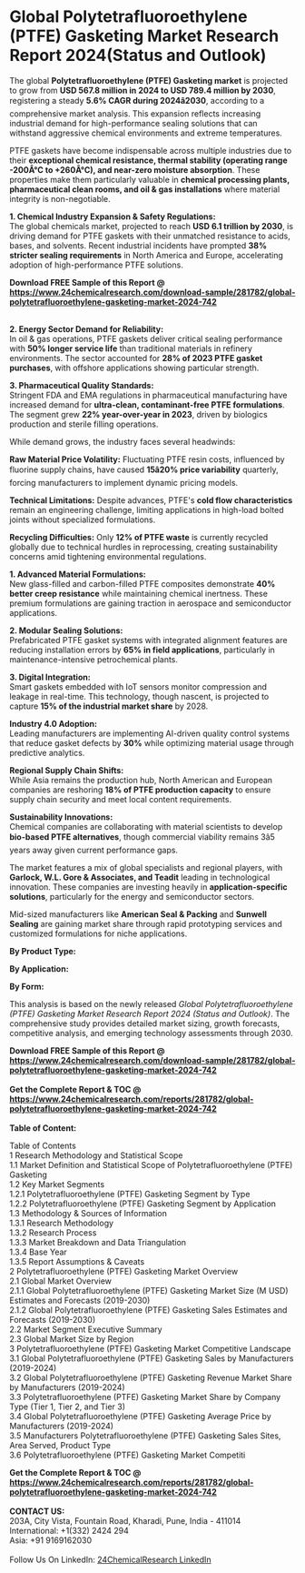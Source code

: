 <h1>Global Polytetrafluoroethylene (PTFE) Gasketing Market Research Report 2024(Status and Outlook)</h1><p>The global <strong>Polytetrafluoroethylene (PTFE) Gasketing market</strong> is projected to grow from <strong>USD 567.8 million in 2024 to USD 789.4 million by 2030</strong>, registering a steady <strong>5.6% CAGR during 2024â2030</strong>, according to a comprehensive market analysis. This expansion reflects increasing industrial demand for high-performance sealing solutions that can withstand aggressive chemical environments and extreme temperatures.</p><p>PTFE gaskets have become indispensable across multiple industries due to their <strong>exceptional chemical resistance, thermal stability (operating range -200Â°C to +260Â°C), and near-zero moisture absorption</strong>. These properties make them particularly valuable in <strong>chemical processing plants, pharmaceutical clean rooms, and oil &amp; gas installations</strong> where material integrity is non-negotiable.</p><p><strong>1. Chemical Industry Expansion &amp; Safety Regulations:</strong><br>
The global chemicals market, projected to reach <strong>USD 6.1 trillion by 2030</strong>, is driving demand for PTFE gaskets with their unmatched resistance to acids, bases, and solvents. Recent industrial incidents have prompted <strong>38% stricter sealing requirements</strong> in North America and Europe, accelerating adoption of high-performance PTFE solutions.</p><div><b>Download FREE Sample of this Report @ 
            <a href="https://www.24chemicalresearch.com/download-sample/281782/global-polytetrafluoroethylene-gasketing-market-2024-742">
            https://www.24chemicalresearch.com/download-sample/281782/global-polytetrafluoroethylene-gasketing-market-2024-742</a></b></div><br><p><strong>2. Energy Sector Demand for Reliability:</strong><br>
In oil &amp; gas operations, PTFE gaskets deliver critical sealing performance with <strong>50% longer service life</strong> than traditional materials in refinery environments. The sector accounted for <strong>28% of 2023 PTFE gasket purchases</strong>, with offshore applications showing particular strength.</p><p><strong>3. Pharmaceutical Quality Standards:</strong><br>
Stringent FDA and EMA regulations in pharmaceutical manufacturing have increased demand for <strong>ultra-clean, contaminant-free PTFE formulations</strong>. The segment grew <strong>22% year-over-year in 2023</strong>, driven by biologics production and sterile filling operations.</p><p>While demand grows, the industry faces several headwinds:</p><p><strong>Raw Material Price Volatility:</strong> Fluctuating PTFE resin costs, influenced by fluorine supply chains, have caused <strong>15â20% price variability</strong> quarterly, forcing manufacturers to implement dynamic pricing models.</p><p><strong>Technical Limitations:</strong> Despite advances, PTFE's <strong>cold flow characteristics</strong> remain an engineering challenge, limiting applications in high-load bolted joints without specialized formulations.</p><p><strong>Recycling Difficulties:</strong> Only <strong>12% of PTFE waste</strong> is currently recycled globally due to technical hurdles in reprocessing, creating sustainability concerns amid tightening environmental regulations.</p><p><strong>1. Advanced Material Formulations:</strong><br>
New glass-filled and carbon-filled PTFE composites demonstrate <strong>40% better creep resistance</strong> while maintaining chemical inertness. These premium formulations are gaining traction in aerospace and semiconductor applications.</p><p><strong>2. Modular Sealing Solutions:</strong><br>
Prefabricated PTFE gasket systems with integrated alignment features are reducing installation errors by <strong>65% in field applications</strong>, particularly in maintenance-intensive petrochemical plants.</p><p><strong>3. Digital Integration:</strong><br>
Smart gaskets embedded with IoT sensors monitor compression and leakage in real-time. This technology, though nascent, is projected to capture <strong>15% of the industrial market share</strong> by 2028.</p><p><strong>Industry 4.0 Adoption:</strong><br>
	Leading manufacturers are implementing AI-driven quality control systems that reduce gasket defects by <strong>30%</strong> while optimizing material usage through predictive analytics.</p><p><strong>Regional Supply Chain Shifts:</strong><br>
	While Asia remains the production hub, North American and European companies are reshoring <strong>18% of PTFE production capacity</strong> to ensure supply chain security and meet local content requirements.</p><p><strong>Sustainability Innovations:</strong><br>
	Chemical companies are collaborating with material scientists to develop <strong>bio-based PTFE alternatives</strong>, though commercial viability remains 3â5 years away given current performance gaps.</p><p>The market features a mix of global specialists and regional players, with <strong>Garlock, W.L. Gore &amp; Associates, and Teadit</strong> leading in technological innovation. These companies are investing heavily in <strong>application-specific solutions</strong>, particularly for the energy and semiconductor sectors.</p><p>Mid-sized manufacturers like <strong>American Seal &amp; Packing</strong> and <strong>Sunwell Sealing</strong> are gaining market share through rapid prototyping services and customized formulations for niche applications.</p><p><strong>By Product Type:</strong></p><p><strong>By Application:</strong></p><p><strong>By Form:</strong></p><p>This analysis is based on the newly released <em>Global Polytetrafluoroethylene (PTFE) Gasketing Market Research Report 2024 (Status and Outlook)</em>. The comprehensive study provides detailed market sizing, growth forecasts, competitive analysis, and emerging technology assessments through 2030.</p><div><b>Download FREE Sample of this Report @ 
            <a href="https://www.24chemicalresearch.com/download-sample/281782/global-polytetrafluoroethylene-gasketing-market-2024-742">
            https://www.24chemicalresearch.com/download-sample/281782/global-polytetrafluoroethylene-gasketing-market-2024-742</a></b></div><br><div><b>Get the Complete Report & TOC @ 
            <a href="https://www.24chemicalresearch.com/reports/281782/global-polytetrafluoroethylene-gasketing-market-2024-742">
            https://www.24chemicalresearch.com/reports/281782/global-polytetrafluoroethylene-gasketing-market-2024-742</a></b></div><br>
            <b>Table of Content:</b><p>Table of Contents<br />
 1 Research Methodology and Statistical Scope<br />
 1.1 Market Definition and Statistical Scope of Polytetrafluoroethylene (PTFE) Gasketing<br />
 1.2 Key Market Segments<br />
 1.2.1 Polytetrafluoroethylene (PTFE) Gasketing Segment by Type<br />
 1.2.2 Polytetrafluoroethylene (PTFE) Gasketing Segment by Application<br />
 1.3 Methodology & Sources of Information<br />
 1.3.1 Research Methodology<br />
 1.3.2 Research Process<br />
 1.3.3 Market Breakdown and Data Triangulation<br />
 1.3.4 Base Year<br />
 1.3.5 Report Assumptions & Caveats<br />
 2 Polytetrafluoroethylene (PTFE) Gasketing Market Overview<br />
 2.1 Global Market Overview<br />
 2.1.1 Global Polytetrafluoroethylene (PTFE) Gasketing Market Size (M USD) Estimates and Forecasts (2019-2030)<br />
 2.1.2 Global Polytetrafluoroethylene (PTFE) Gasketing Sales Estimates and Forecasts (2019-2030)<br />
 2.2 Market Segment Executive Summary<br />
 2.3 Global Market Size by Region<br />
 3 Polytetrafluoroethylene (PTFE) Gasketing Market Competitive Landscape<br />
 3.1 Global Polytetrafluoroethylene (PTFE) Gasketing Sales by Manufacturers (2019-2024)<br />
 3.2 Global Polytetrafluoroethylene (PTFE) Gasketing Revenue Market Share by Manufacturers (2019-2024)<br />
 3.3 Polytetrafluoroethylene (PTFE) Gasketing Market Share by Company Type (Tier 1, Tier 2, and Tier 3)<br />
 3.4 Global Polytetrafluoroethylene (PTFE) Gasketing Average Price by Manufacturers (2019-2024)<br />
 3.5 Manufacturers Polytetrafluoroethylene (PTFE) Gasketing Sales Sites, Area Served, Product Type<br />
 3.6 Polytetrafluoroethylene (PTFE) Gasketing Market Competiti</p><div><b>Get the Complete Report & TOC @ 
            <a href="https://www.24chemicalresearch.com/reports/281782/global-polytetrafluoroethylene-gasketing-market-2024-742">
            https://www.24chemicalresearch.com/reports/281782/global-polytetrafluoroethylene-gasketing-market-2024-742</a></b></div><br><b>CONTACT US:</b><br>
            203A, City Vista, Fountain Road, Kharadi, Pune, India - 411014<br>
            International: +1(332) 2424 294<br>
            Asia: +91 9169162030 <br><br>
            Follow Us On LinkedIn: <a href="https://www.linkedin.com/company/24chemicalresearch/">24ChemicalResearch LinkedIn</a>